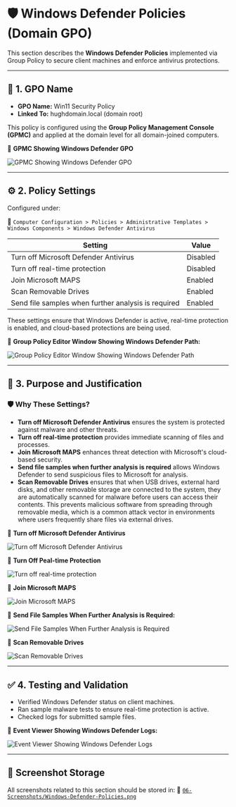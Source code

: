 # 🛡️ Windows Defender Policies (Domain GPO)

This section describes the **Windows Defender Policies** implemented via Group Policy to secure client machines and enforce antivirus protections.

---

## 📛 1. GPO Name

- **GPO Name:** Win11 Security Policy
- **Linked To:** hughdomain.local (domain root)

This policy is configured using the **Group Policy Management Console (GPMC)** and applied at the domain level for all domain-joined computers.

📸 **GPMC Showing Windows Defender GPO**

![GPMC Showing Windows Defender GPO](https://github.com/user-attachments/assets/1ff694c6-a51f-4b23-9f7a-c77933b6a512)

---

## ⚙️ 2. Policy Settings

Configured under:

📂 `Computer Configuration > Policies > Administrative Templates > Windows Components > Windows Defender Antivirus`

| Setting                                             | Value                |
|-----------------------------------------------------|----------------------|
| Turn off Microsoft Defender Antivirus               | Disabled             |
| Turn off real-time protection                       | Disabled             |
| Join Microsoft MAPS                                 | Enabled              |
| Scan Removable Drives                               | Enabled              |
| Send file samples when further analysis is required | Enabled              |

These settings ensure that Windows Defender is active, real-time protection is enabled, and cloud-based protections are being used.

📸 **Group Policy Editor Window Showing Windows Defender Path:**

![Group Policy Editor Window Showing Windows Defender Path](https://github.com/user-attachments/assets/553e98c7-e411-4659-97e4-a95a74238fad)

---

## 📌 3. Purpose and Justification

### 🛡️ Why These Settings?

- **Turn off Microsoft Defender Antivirus** ensures the system is protected against malware and other threats.
- **Turn off real-time protection** provides immediate scanning of files and processes.
- **Join Microsoft MAPS** enhances threat detection with Microsoft's cloud-based security.
- **Send file samples when further analysis is required** allows Windows Defender to send suspicious files to Microsoft for analysis.
- **Scan Removable Drives**  ensures that when USB drives, external hard disks, and other removable storage are connected to the system, they are automatically scanned for malware before users can access their contents. This prevents malicious software from spreading through removable media, which is a common attack vector in environments where users frequently share files via external drives.

📸 **Turn off Microsoft Defender Antivirus**

![Turn off Microsoft Defender Antivirus](https://github.com/user-attachments/assets/e5fafd0b-04ba-4e22-8c15-1aba168fb161)

📸 **Turn Off Peal-time Protection**

![Turn off real-time protection](https://github.com/user-attachments/assets/ee5102da-74f4-4950-98b3-2f92aa10c97f)

📸 **Join Microsoft MAPS**

![Join Microsoft MAPS](https://github.com/user-attachments/assets/135e8714-b973-4efa-bf7a-9bb16e055c59)

📸 **Send File Samples When Further Analysis is Required:**

![Send File Samples When Further Analysis is Required](https://github.com/user-attachments/assets/e6f0b85b-d1ec-421e-83b6-d9a883b3d596)

📸 **Scan Removable Drives**

![Scan Removable Drives](https://github.com/user-attachments/assets/802704c0-1658-4330-95ec-d93ca50b56fa)

---

## ✅ 4. Testing and Validation

- Verified Windows Defender status on client machines.
- Ran sample malware tests to ensure real-time protection is active.
- Checked logs for submitted sample files.

📸 **Event Viewer Showing Windows Defender Logs:**

![Event Viewer Showing Windows Defender Logs](https://github.com/user-attachments/assets/d8b8d38d-5d94-4c11-a26d-f5083fe43318)

---

## 📁 Screenshot Storage
All screenshots related to this section should be stored in:
📂 [`06-Screenshots/Windows-Defender-Policies.png`]()
